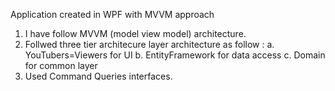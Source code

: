 Application created in WPF with MVVM approach
1. I have follow MVVM (model view model) architecture.
2. Follwed three tier architecure layer architecture as follow :
a. YouTubers=Viewers for UI
b. EntityFramework for data access 
c. Domain for common layer
3. Used Command Queries interfaces.


